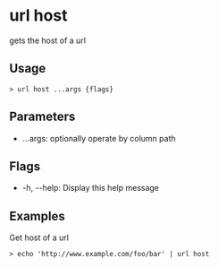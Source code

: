 # url host
gets the host of a url

## Usage
```shell
> url host ...args {flags} 
 ```

## Parameters
* ...args: optionally operate by column path

## Flags
* -h, --help: Display this help message

## Examples
  Get host of a url
```shell
> echo 'http://www.example.com/foo/bar' | url host
 ```

